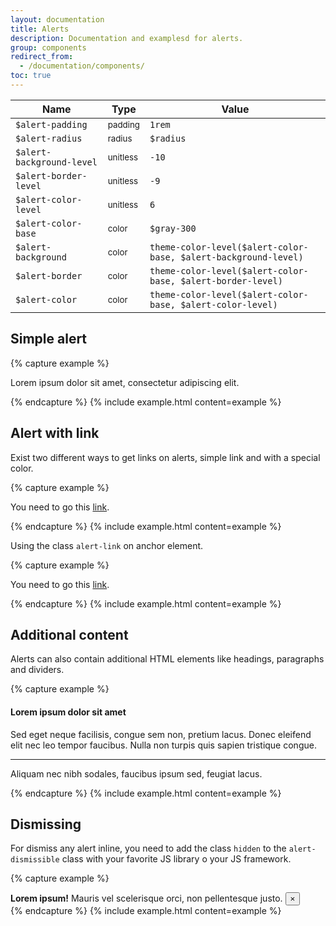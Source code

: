 ```yaml
---
layout: documentation
title: Alerts
description: Documentation and examplesd for alerts.
group: components
redirect_from:
  - /documentation/components/
toc: true
---
```



| Name  | Type  | Value |
| ----- | ----- | ----- |
`$alert-padding` | <small>padding</small> | `1rem` |
`$alert-radius` | <small>radius</small> | `$radius` |
`$alert-background-level` | <small>unitless</small> | `-10` |
`$alert-border-level` | <small>unitless</small> | `-9` |
`$alert-color-level` | <small>unitless</small> | `6` |
`$alert-color-base` | <small>color</small> | <span class="small-box" style="background:#dee2e6"></span> `$gray-300` |
`$alert-background` | <small>color</small> | <span class="small-box" style="background:#f8f9fa"></span> `theme-color-level($alert-color-base, $alert-background-level)` |
`$alert-border` | <small>color</small> | <span class="small-box" style="background:#f6f7f8"></span> `theme-color-level($alert-color-base, $alert-border-level)` |
`$alert-color` | <small>color</small> | <span class="small-box" style="background:#737678"></span> `theme-color-level($alert-color-base, $alert-color-level)` |


## Simple alert

{% capture example %}
<p class="alert">
  Lorem ipsum dolor sit amet, consectetur adipiscing elit.
</p>
{% endcapture %}
{% include example.html content=example %}


## Alert with link

Exist two different ways to get links on alerts, simple link and with a special color.

{% capture example %}
<p class="alert">
  You need to go this <a href="#">link</a>.
</p>
{% endcapture %}
{% include example.html content=example %}

Using the class `alert-link` on anchor element.

{% capture example %}
<p class="alert">
  You need to go this <a href="#" class="alert-link">link</a>.
</p>
{% endcapture %}
{% include example.html content=example %}


## Additional content

Alerts can also contain additional HTML elements like headings, paragraphs and dividers.

{% capture example %}
<div class="alert">
  <h4>Lorem ipsum dolor sit amet</h4>
  <p>
    Sed eget neque facilisis, congue sem non, pretium lacus. Donec eleifend elit nec leo tempor faucibus. Nulla non turpis quis sapien tristique congue.
  </p>
  <hr>
  <p>Aliquam nec nibh sodales, faucibus ipsum sed, feugiat lacus.</p>
</div>
{% endcapture %}
{% include example.html content=example %}


## Dismissing

For dismiss any alert inline, you need to add the class `hidden` to the `alert-dismissible` class with your favorite JS library o your JS framework.

{% capture example %}
<div class="alert-dismissible">
  <strong>Lorem ipsum!</strong> Mauris vel scelerisque orci, non pellentesque justo.
  <button type="button" class="close">
    <span>&times;</span>
  </button>
</div>
{% endcapture %}
{% include example.html content=example %}